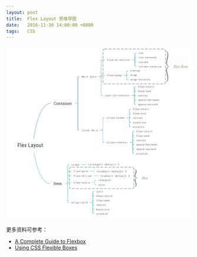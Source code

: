 ```yaml
---
layout: post
title:  Flex Layout 思维导图
date:   2016-11-30 14:00:00 +0800
tags:   CSS
---
```


![Flex Layout](./img/2016/11/30/flex-layout.svg)

更多资料可参考：

- [A Complete Guide to Flexbox](https://css-tricks.com/snippets/css/a-guide-to-flexbox/)
- [Using CSS Flexible Boxes](https://developer.mozilla.org/en-US/docs/Web/CSS/CSS_Flexible_Box_Layout/Using_CSS_flexible_boxes)
